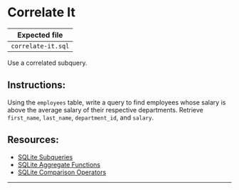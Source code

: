 # Correlate It

| Expected file |
| ------------- |
| `correlate-it.sql` |

Use a correlated subquery.

## Instructions:

Using the `employees` table, write a query to find employees whose salary is above the average salary of their respective departments. Retrieve `first_name`, `last_name`, `department_id`, and `salary`.

## Resources:

- [SQLite Subqueries](https://www.sqlite.org/lang_select.html#subqueries)
- [SQLite Aggregate Functions](https://www.sqlite.org/lang_aggfunc.html)
- [SQLite Comparison Operators](https://www.sqlite.org/lang_expr.html#binaryops)

---